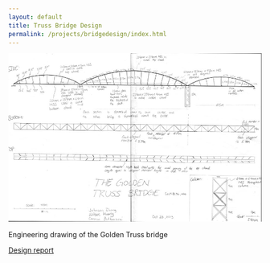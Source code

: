 ```yaml
---
layout: default
title: Truss Bridge Design
permalink: /projects/bridgedesign/index.html
---
```


<div class="frames">
<a href="diagram.jpg"><img src="diagramthumb.jpg"></a>
<p>Engineering drawing of the Golden Truss bridge</p>
</div>

[Design report](designreport.pdf)
